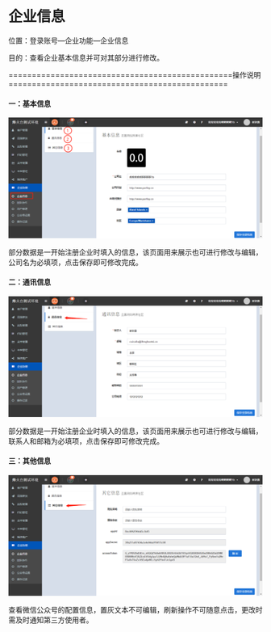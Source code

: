 # 企业信息

位置：登录账号—企业功能—企业信息

目的：查看企业基本信息并可对其部分进行修改。

================================================操作说明===============================================

#### 一：基本信息

![](/assets/jibenxinxi.png)

部分数据是一开始注册企业时填入的信息，该页面用来展示也可进行修改与编辑，公司名为必填项，点击保存即可修改完成。

#### 二：通讯信息

![](/assets/tongxunxinxi.png)

部分数据是一开始注册企业时填入的信息，该页面用来展示也可进行修改与编辑，联系人和邮箱为必填项，点击保存即可修改完成。

#### 三：其他信息

![](/assets/qitaxinxi.png)

查看微信公众号的配置信息，置灰文本不可编辑，刷新操作不可随意点击，更改时需及时通知第三方使用者。

